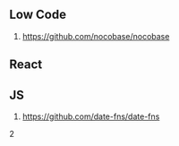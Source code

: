 ## Low Code

1. https://github.com/nocobase/nocobase


## React


## JS
1. https://github.com/date-fns/date-fns

2